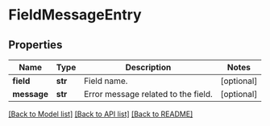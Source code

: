 # FieldMessageEntry

## Properties
Name | Type | Description | Notes
------------ | ------------- | ------------- | -------------
**field** | **str** | Field name. | [optional] 
**message** | **str** | Error message related to the field. | [optional] 

[[Back to Model list]](../README.md#documentation-for-models) [[Back to API list]](../README.md#documentation-for-api-endpoints) [[Back to README]](../README.md)


